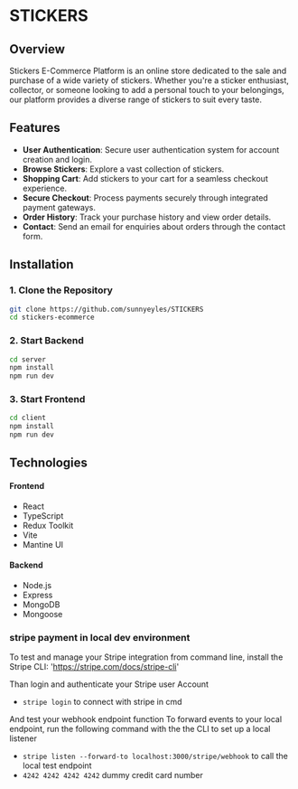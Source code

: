 # STICKERS

## Overview

Stickers E-Commerce Platform is an online store dedicated to the sale and purchase of a wide variety of stickers. Whether you're a sticker enthusiast, collector, or someone looking to add a personal touch to your belongings, our platform provides a diverse range of stickers to suit every taste.

## Features

- **User Authentication**: Secure user authentication system for account creation and login.
- **Browse Stickers**: Explore a vast collection of stickers.
- **Shopping Cart**: Add stickers to your cart for a seamless checkout experience.
- **Secure Checkout**: Process payments securely through integrated payment gateways.
- **Order History**: Track your purchase history and view order details.
- **Contact**: Send an email for enquiries about orders through the contact form.

## Installation

### 1. Clone the Repository

```bash
git clone https://github.com/sunnyeyles/STICKERS
cd stickers-ecommerce
```

### 2. Start Backend

```bash
cd server
npm install
npm run dev
```

### 3. Start Frontend

```bash
cd client
npm install
npm run dev
```

## Technologies

#### Frontend

- React
- TypeScript
- Redux Toolkit
- Vite
- Mantine UI

#### Backend

- Node.js
- Express
- MongoDB
- Mongoose

### stripe payment in local dev environment

To test and manage your Stripe integration from command line, install the Stripe CLI: 'https://stripe.com/docs/stripe-cli'

Than login and authenticate your Stripe user Account

- `stripe login` to connect with stripe in cmd

And test your webhook endpoint function
To forward events to your local endpoint, run the following command with the the CLI to set up a local listener

- `stripe listen --forward-to localhost:3000/stripe/webhook` to call the local test endpoint
- `4242 4242 4242 4242` dummy credit card number
